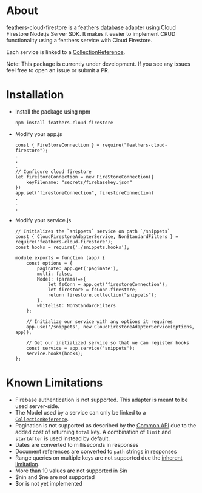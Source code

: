 # About
feathers-cloud-firestore is a feathers database adapter using Cloud Firestore Node.js Server SDK. It makes it easier to implement CRUD functionality using a feathers service with Cloud Firestore.

Each service is linked to a [CollectionReference](https://googleapis.dev/nodejs/firestore/latest/CollectionReference.html).

Note: This package is currently under development. If you see any issues feel free to open an issue or submit a PR.

# Installation
- Install the package using npm 
    
    `npm install feathers-cloud-firestore`

- Modify your app.js 

    ```
    const { FireStoreConnection } = require("feathers-cloud-firestore");
    .
    .
    .
    // Configure cloud firestore
    let firestoreConnection = new FireStoreConnection({
        keyFilename: "secrets/firebasekey.json"
    })
    app.set("firestoreConnection", firestoreConnection)
    .
    .
    .
    ```
- Modify your service.js
    
    ```
    // Initializes the `snippets` service on path `/snippets`
    const { CloudFirestoreAdapterService, NonStandardFilters } = require("feathers-cloud-firestore");
    const hooks = require('./snippets.hooks');

    module.exports = function (app) {
        const options = {
            paginate: app.get('paginate'),
            multi: false,
            Model: (params)=>{
                let fsConn = app.get('firestoreConnection');
                let firestore = fsConn.firestore;
                return firestore.collection("snippets");
            },
            whitelist: NonStandardFilters
        };

        // Initialize our service with any options it requires
        app.use('/snippets', new CloudFirestoreAdapterService(options, app));

        // Get our initialized service so that we can register hooks
        const service = app.service('snippets');
        service.hooks(hooks);
    };
    ```
# Known Limitations
- Firebase authentication is not supported. This adapter is meant to be used server-side.
- The Model used by a service can only be linked to a [`CollectionReference`](https://googleapis.dev/nodejs/firestore/latest/CollectionReference.html).
- Pagination is not supported as described by the [Common API](https://docs.feathersjs.com/api/databases/common.html#pagination) due to the added cost of returning `total` key. A combination of `limit` and `startAfter` is used instead by default.
- Dates are converted to milliseconds in responses
- Document references are converted to `path` strings in responses
- Range queries on multiple keys are not supported due the [inherent limitation](https://firebase.google.com/docs/firestore/query-data/queries#query_limitations).
- More than 10 values are not supported in $in
- $nin and $ne are not supported
- $or is not yet implemented